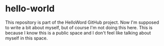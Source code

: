 # hello-world
This repository is part of the HelloWord GitHub project.
Now I'm supposed to write a bit about myself, but of course I'm not doing this here.
This is because I know this is a public space and I don't feel like talking about myself 
in this space.
